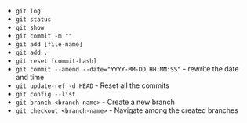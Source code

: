 
- `git log`
- `git status`
- `git show`
- `git commit -m ""`
- `git add [file-name]`
- `git add .`
- `git reset [commit-hash]`
- `git commit --amend --date="YYYY-MM-DD HH:MM:SS"` - rewrite the date and time
- `git update-ref -d HEAD` - Reset all the commits
- `git config --list`
- `git branch <branch-name>` - Create a new branch
- `git checkout <branch-name>` - Navigate among the created branches
